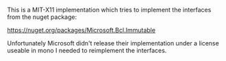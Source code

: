 This is a MIT-X11 implementation which tries to implement the interfaces from the nuget package:

https://nuget.org/packages/Microsoft.Bcl.Immutable

Unfortunately Microsoft didn't release their implementation under a license useable in mono I needed to reimplement the interfaces.

